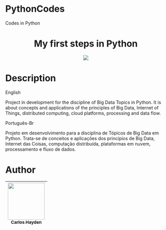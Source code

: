 
# PythonCodes
Codes in Python



<h1 align="center"> My first steps in Python </h1>



<p align="center">
<img src="http://img.shields.io/static/v1?label=STATUS&message=EM%20DESENVOLVIMENTO&color=GREEN&style=for-the-badge"/>
</p>

# Description

English

Project in development for the discipline of Big Data Topics in Python.
It is about concepts and applications of the principles of Big Data, Internet of Things, distributed computing, cloud platforms, processing and data flow.



Português-Br

Projeto em desenvolvimento para a disciplina de Tópicos de Big Data em Python.
Trata-se de conceitos e aplicações dos princípios de Big Data, Internet das Coisas, computação distribuída, plataformas em nuvem, processamento e fluxo de dados.




# Author

| [<img src="https://avatars.githubusercontent.com/u/79289647?v=4" width=115><br><sub>Carlos Hayden</sub>](https://github.com/JunhaumHayden) |
| :---: |

